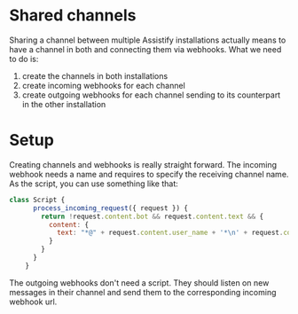 # Shared channels

Sharing a channel between multiple Assistify installations actually means to have a channel in both and connecting them
via webhooks. What we need to do is:

1. create the channels in both installations
2. create incoming webhooks for each channel
3. create outgoing webhooks for each channel sending to its counterpart in the other installation

# Setup

Creating channels and webhooks is really straight forward. The incoming webhook needs a name and requires to
specify the receiving channel name. As the script, you can use something like that:

```JavaScript
class Script {
      process_incoming_request({ request }) {
        return !request.content.bot && request.content.text && {
          content: {
            text: "*@" + request.content.user_name + '*\n' + request.content.text.replace(/^\[\s\]\(http.*?\)\s*/, '')
          }
        }
      }
    }
```

The outgoing webhooks don't need a script. They should listen on new messages in their channel and send them to the
corresponding incoming webhook url.
